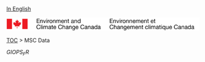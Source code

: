 [In English](geomet-giops_en.md)

![ECCC logo](../../img_eccc-logo.png)

[TOC](../geomet-giops_fr.md) > MSC Data


$GIOPS_FR$
